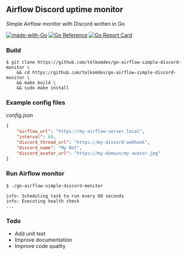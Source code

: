 ## Airflow Discord uptime monitor
Simple Airflow monitor with Discord written in Go

[![made-with-Go](https://img.shields.io/badge/Made%20with-Go-1f425f.svg)](https://go.dev/)
[![Go Reference](https://pkg.go.dev/badge/github.com/telkomdev/go-airflow-simple-discord-monitor.svg)](https://pkg.go.dev/github.com/telkomdev/go-airflow-simple-discord-monitor)
[![Go Report Card](https://goreportcard.com/badge/github.com/telkomdev/go-airflow-simple-discord-monitor)](https://goreportcard.com/badge/github.com/telkomdev/go-airflow-simple-discord-monitor)

### Build
```shell
$ git clone https://github.com/telkomdev/go-airflow-simple-discord-monitor \
    && cd https://github.com/telkomdev/go-airflow-simple-discord-monitor \
    && make build \
    && sudo make install
```

### Example config files
*config.json*
```json
{
    "airflow_url": "https://my-airflow-server.local",
    "interval": 60,
    "discord_thread_url": "https://my-discord-webhook",
    "discord_name": "My Bot",
    "discord_avatar_url": "https://my-domain/my-avatar.jpg"
}
```

### Run Airflow monitor
```shell
$ ./go-airflow-simple-discord-monitor

info: Scheduling task to run every 60 seconds
info: Executing health check
...
```

### Todo
- Add unit test
- Improve documentation
- Improve code quality